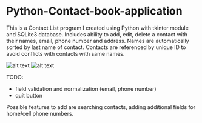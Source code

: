 # Python-Contact-book-application

This is a Contact List program I created using Python with tkinter module and SQLite3 database.
Includes ability to add, edit, delete a contact with their names, email, phone number and address.
Names are automatically sorted by last name of contact.
Contacts are referenced by unique ID to avoid conflicts with contacts with same names.

![alt text](https://raw.githubusercontent.com/rhdalton/Python-Contact-book-application/master/assets/contactlist1.png)
![alt text](https://raw.githubusercontent.com/rhdalton/Python-Contact-book-application/master/assets/contactlist2.png)

TODO:
- field validation and normalization (email, phone number)
- quit button

Possible features to add are searching contacts, adding additional fields for home/cell phone numbers.